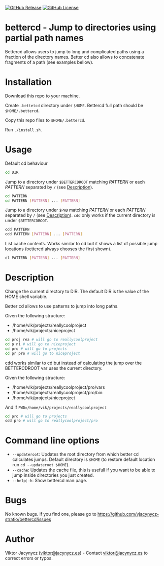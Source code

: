 [![GitHub Release](https://img.shields.io/github/release/vjacynycz-stratio/bettercd.svg)](https://github.com/vjacynycz-stratio/bettercd/releases)
[![GitHub License](https://img.shields.io/github/license/vjacynycz-stratio/bettercd.svg)](https://github.com/vjacynycz-stratio/bettercd/blob/master/LICENSE)

# bettercd - Jump to directories using partial path names
Bettercd allows users to jump to long and complicated paths using a fraction of the directory names. Better cd also allows to concatenate fragments of a path (see examples bellow).

# Installation

Download this repo to your machine.

Create `.bettetcd` directory under `$HOME`. Bettercd full path should be `$HOME/.bettercd`.

Copy this repo files to  `$HOME/.bettercd`.

Run `./install.sh`.

# Usage

Default cd behaviour
```bash
cd DIR
```

Jump to a directory under `$BETTERCDROOT` matching *PATTERN* or each *PATTERN* separated by `/` (see <a href="#description">Description</a>).
```bash
cd PATTERN
cd PATTERN [PATTERN] ... [PATTERN]
```


Jump to a directory under `$PWD` matching *PATTERN* or each *PATTERN* separated by `/` (see <a href="#description">Description</a>).  `cdd` only works if the current directory is under `$BETTERCDROOT`.
```bash
cdd PATTERN
cdd PATTERN [PATTERN] ... [PATTERN]
```

List cache contents. Works similar to cd but it shows a list of possible jump locations (bettercd always chooses the first shown).
```bash
cl PATTERN [PATTERN] ... [PATTERN]
``` 

# Description

Change the current directory to DIR.  The default DIR is the value of the HOME shell variable.

Better cd allows to use patterns to jump into long paths.

Given the following structure:

* /home/vik/projects/reallycoolproject
* /home/vik/projects/niceproject
```bash
cd proj rea # will go to reallycoolproject
cd p ni # will go to niceproject
cd pro # will go to projects
cd pr pro # will go to niceproject
```
cdd works similar to cd but instead of calculating the jump over the BETTERCDROOT var uses the current directory.


Given the following structure:

* /home/vik/projects/reallycoolproject/pro/vars
* /home/vik/projects/reallycoolproject/pro/bin
* /home/vik/projects/niceproject

And if `PWD=/home/vik/projects/reallycoolproject`

```bash
cd pro # will go to projects
cdd pro # will go to reallycoolproject/pro
```

# Command line options

- `--updateroot`: Updates the root directory from which better cd calculates jumps. Default directory is `$HOME` (to restore default location run `cd --updateroot $HOME`).
- `--cache`: Updates the cache file, this is usefull if you want to be able to jump inside directories you just created.
- `--help|-h`: Show bettercd man page.

# Bugs

No known bugs. If you find one, please go to https://github.com/vjacynycz-stratio/bettercd/issues

# Author 

Viktor Jacynycz (viktor@jacynycz.es) - Contact viktor@jacynycz.es to correct errors or typos.
